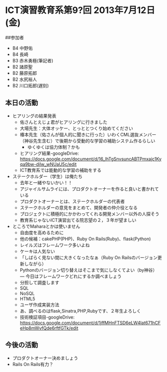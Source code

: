 # ICT演習教育系第9?回 2013年7月12日(金)

##参加者
- B4 中野佑
- B4 長崎
- B3 赤木勇極(筆記者)
- B2 諸原聖
- B2 藤原拓郎
- B2 水尻裕人
- B2 川口拓郎(遅刻)

## 本日の活動
- ヒアリングの結果発表
  - 佑さんとえじょ君がヒアリングに行きました
  - 大場先生：大体オッケー、とっととつくり始めてください
  - 椿本先生（佑さんが個人的に聞きに行った）いわくCML選抜メンバー（神谷先生含む）で後期から受動的な学習の補助システム作るらしい
    - ゆくゆくは協力体制？かも
  - ヒアリング結果-googleDrive: https://docs.google.com/document/d/16_lhTgSnvsuncABTPmxajc1Kyqa9bw-dilw_wNUaU5c/edit 
  - ICT教育系では能動的な学習の補助をする
- ステークホルダー（学生）は俺たち
  - 去年と一緒やないかい！！
  - アジャイルサムライには、プロダクトオーナーを作ると良いと書かれている
  - プロダクトオーナーとは、ステークホルダーの代表者
  - ステークホルダーの意見をまとめて、開発者の仲介役となる
  - プロジェクトに積極的にかかわってくれる開発メンバー以外の人探そう
  - 教育系じゃないICT演習出てる院志望の２，３年が望ましい
- ところでMaharaとかは使いません
  - 自由度を高めるために
  - 他の候補：cakePHP(PHP)、Ruby On Rails(Ruby)、flask(Python)
  - レイルズはフレームワーク多いよね
  - ケーキは人気ない
  - 「しばらく見ない間に大きくなったなぁ（Ruby On Railsのバージョン更新しながら）
  - Pythonのバージョン切り替えはそこまで気にしなくてよい（by神谷）
― 今日はフレームワークどれにするか調べましょう
  - 分担して調査します
  - SQL
  - NoSQL
  - HTML5
  - ユーザ作成実装方法
  - あ、調べるのはflask,Sinatra,PHP,Rubyです、２年生よろしく
  - 技術検証項目-googleDrive: https://docs.google.com/document/d/1jffMHnFTSD6eLW4lat671hCFeHp8mWvfQde6rftfGTk/edit

## 今後の活動
- プロダクトオーナー決めましょう
- Rails On Rails有力？
